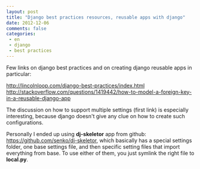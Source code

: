 ```yaml
---
layout: post
title: "Django best practices resources, reusable apps with django"
date: 2012-12-06
comments: false
categories:
 - en
 - django
 - best practices
---
```



Few links on django best practices and on creating django reusable apps in particular:

<a href="http://lincolnloop.com/django-best-practices/index.html">http://lincolnloop.com/django-best-practices/index.html</a>
<br>
<a href="http://stackoverflow.com/questions/1419442/how-to-model-a-foreign-key-in-a-reusable-django-app">http://stackoverflow.com/questions/1419442/how-to-model-a-foreign-key-in-a-reusable-django-app</a>

The discussion on how to support multiple settings (first link) is especially interesting, because django doesn't give any clue on how to create such configurations.

Personally I ended up using **dj-skeletor** app from github: <a href="https://github.com/senko/dj-skeletor">https://github.com/senko/dj-skeletor</a>, which basically has a special settings folder, one base settings file, and then specific setting files that import everything from base. To use either of them, you just symlink the right file to **local.py**.

